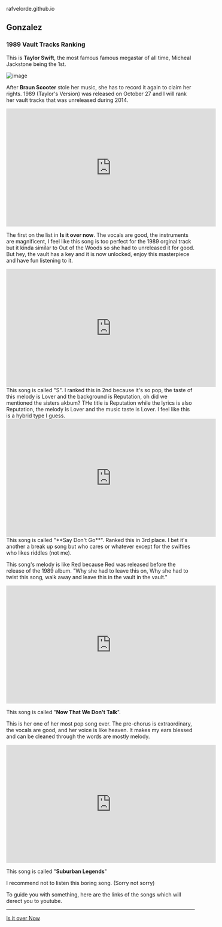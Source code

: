  rafvelorde.github.io
## Gonzalez
### 1989 Vault Tracks Ranking
This is **Taylor Swift**, the most famous famous megastar of all time, Micheal Jackstone being the 1st.





![image](https://github.com/rafvelorde/rafvelorde.github.io/assets/152232710/2bcedbeb-7fa7-427b-a57a-e71aad2dd65b)





After **Braun Scooter** stole her music, she has to record it again to claim her rights. 1989 (Taylor's Version) was released on October 27 and I will rank her vault tracks that was unreleased during 2014. 







<iframe width="560" height="315" src="https://www.youtube.com/embed/LQn-jc7CBa4?si=vN9b2gopwWz34R0x" title="YouTube video player" frameborder="0" allow="accelerometer; autoplay; clipboard-write; encrypted-media; gyroscope; picture-in-picture; web-share" allowfullscreen></iframe>

The first on the list in **Is it over now**. 
The vocals are good, the instruments are magnificent, I feel like this song is too perfect for the 1989 orginal track but it kinda similar to Out of the Woods so she had to unreleased it for good. But hey, the vault has a key and it is now unlocked, enjoy this masterpiece and have fun listening to it.




<iframe width="560" height="315" src="https://www.youtube.com/embed/qrxsceexTBw?si=yv_0g_1KF-5umQH8" title="YouTube video player" frameborder="0" allow="accelerometer; autoplay; clipboard-write; encrypted-media; gyroscope; picture-in-picture; web-share" allowfullscreen></iframe>
This song is called "S". I ranked this in 2nd because it's so pop, the taste of this melody is Lover and the background is Reputation, oh did we mentioned the sisters akbum? THe title is Reputation while the lyrics is also Reputation, the melody is Lover and the music taste is Lover. I feel like this is a hybrid type I guess.




<iframe width="560" height="315" src="https://www.youtube.com/embed/C-z-IckrQK8?si=9QonKP3vLgtxlJIq" title="YouTube video player" frameborder="0" allow="accelerometer; autoplay; clipboard-write; encrypted-media; gyroscope; picture-in-picture; web-share" allowfullscreen></iframe>
This song is called "**Say Don't Go**". Ranked this in 3rd place. I bet it's another a break up song but who cares or whatever except for the swifties who likes riddles (not me).

This song's melody is like Red because Red was released before the release of the 1989 album. "Why she had to leave this on, Why she had to twist this song, walk away and leave this in the vault in the vault."





<iframe width="560" height="315" src="https://www.youtube.com/embed/yF4ulRTCn44?si=zwUhpj_FVzc5PnP8" title="YouTube video player" frameborder="0" allow="accelerometer; autoplay; clipboard-write; encrypted-media; gyroscope; picture-in-picture; web-share" allowfullscreen></iframe>

This song is called "**Now That We Don't Talk**".

This is her one of her most pop song ever. The pre-chorus is extraordinary, the vocals are good, and her voice is like heaven. It makes my ears blessed and can be cleaned through the words are mostly melody.



<iframe width="560" height="315" src="https://www.youtube.com/embed/ZGBPKYbzSXs?si=PepYPsCNWwMzTuBF" title="YouTube video player" frameborder="0" allow="accelerometer; autoplay; clipboard-write; encrypted-media; gyroscope; picture-in-picture; web-share" allowfullscreen></iframe>

This song is called "**Suburban Legends**"

I recommend not to listen this boring song. (Sorry not sorry)


To guide you with something, here are the links of the songs which will derect you to youtube.

- - - - - - - - - - -

[Is it over Now](https://www.youtube.com/watch?v=tNxUxm3-658)




















